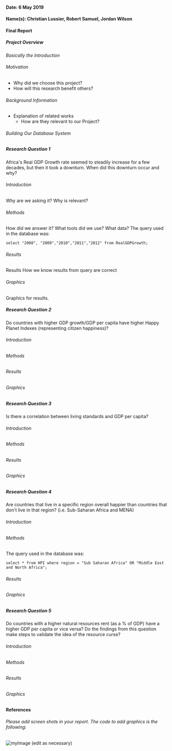 #### Date: 6 May 2019
#### Name(s): Christian Lussier, Robert Samuel, Jordan Wilson

#### Final Report

##### Project Overview
*Basically the Introduction*
###### Motivation
* Why did we choose this project?
* How will this research benefit others?

###### Background Information
* Explanation of related works
  * How are they relevant to our Project?



###### Building Our Database System


<!-- OUTLINE:
##### Research Question 1
Question
###### Introduction
Why are we asking it? Why is relevant?

###### Methods
How did we answer it? What tools did we use? What data?
Query

###### Results
Results
How we know results from query are correct

###### Graphics
Graphics for results.  -->

##### Research Question 1
Africa's Real GDP Growth rate seemed to steadily increase for a few decades, but then it took a downturn. When did this downturn occur and why?

###### Introduction
Why are we asking it? Why is relevant?

###### Methods
How did we answer it? What tools did we use? What data?
The query used in the database was:
```
select "2008", "2009","2010","2011","2012" from RealGDPGrowth;
```

###### Results
Results
How we know results from query are correct

###### Graphics
Graphics for results.

<!-- ------------------------------------------------------------------ -->
##### Research Question 2
Do countries with higher GDP growth/GDP per capita have higher Happy Planet Indexes (representing citizen happiness)?

###### Introduction

###### Methods

###### Results

###### Graphics

<!-- ------------------------------------------------------------------ -->
##### Research Question 3
Is there a correlation between living standards and GDP per capita?

###### Introduction

###### Methods

###### Results

###### Graphics

<!-- ------------------------------------------------------------------ -->
##### Research Question 4
Are countries that live in a specific region overall happier than countries that don't live in that region? (i.e. Sub-Saharan Africa and MENA)

###### Introduction

###### Methods

The query used in the database was:
```
select * from HPI where region = "Sub Saharan Africa" OR "Middle East and North Africa";
```

###### Results

###### Graphics

<!-- ------------------------------------------------------------------ -->
##### Research Question 5
Do countries with a higher natural resources rent (as a % of GDP) have a higher GDP per capita or vice versa? Do the findings from this question make steps to validate the idea of the resource curse?

###### Introduction

###### Methods

###### Results

###### Graphics

#### References

###### Please add screen shots in your report. The code to add graphics is the following:
![myImage](graphics/gators.png)
(edit as necessary)
